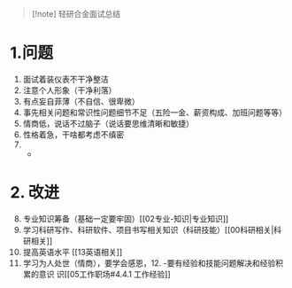 > [!note] 轻研合金面试总结

# 1.问题
1. 面试着装仪表不干净整洁
2. 注意个人形象（干净利落）
3. 有点妄自菲薄（不自信、很卑微）
4. 事先相关问题和常识性问题细节不足（五险一金、薪资构成、加班问题等等）
5. 情商低，说话不过脑子（说话要思维清晰和敏捷）
6. 性格着急，干啥都考虑不缜密
7. -
# 2. 改进
8. 专业知识筹备（基础一定要牢固）[[02专业-知识|专业知识]]
9. 学习科研写作、科研软件、项目书写相关知识（科研技能）[[00科研相关|科研相关]]
10. 提高英语水平 [[13英语相关]]
11. 学习为人处世（情商），要学会感恩，12. -要有经验和技能问题解决和经验积累的意识 识[[05工作职场#4.4.1 工作经验]]
